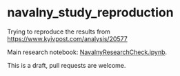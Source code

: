 # navalny_study_reproduction
Trying to reproduce the results from https://www.kyivpost.com/analysis/20577

Main research notebook: [NavalnyResearchCheck.ipynb](https://github.com/religofsil/NavalnyResearchCheck/blob/main/NavalnyResearchCheck.ipynb).

This is a draft, pull requests are welcome.
